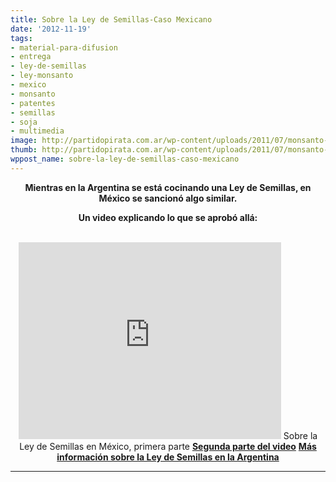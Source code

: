 ```yaml
---
title: Sobre la Ley de Semillas-Caso Mexicano
date: '2012-11-19'
tags:
- material-para-difusion
- entrega
- ley-de-semillas
- ley-monsanto
- mexico
- monsanto
- patentes
- semillas
- soja
- multimedia
image: http://partidopirata.com.ar/wp-content/uploads/2011/07/monsanto-skull-and-bones1.jpg
thumb: http://partidopirata.com.ar/wp-content/uploads/2011/07/monsanto-skull-and-bones1-150x150.jpg
wppost_name: sobre-la-ley-de-semillas-caso-mexicano
---
```


<p style="text-align: center;"><strong>Mientras en la Argentina se está cocinando una Ley de Semillas, en México se sancionó algo similar.</strong></p>
<p style="text-align: center;"><strong>Un video explicando lo que se aprobó allá:</strong></p>
&nbsp;

<center>
<iframe src="http://www.youtube.com/embed/VmXdYG7WIK0" frameborder="0" width="420" height="315"></iframe>
Sobre la Ley de Semillas en México, primera parte
<strong><a href="http://www.youtube.com/watch?v=pfjSUsX9I5w&amp;feature=share&amp;list=ULpfjSUsX9I5w" target="_blank">Segunda parte del video</a></strong>
<strong> <a href="http://partidopirata.com.ar/tag/ley-de-semillas">Más información sobre la Ley de Semillas en la Argentina</a></strong></center>

<hr />
